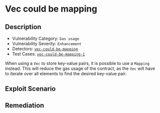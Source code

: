 # Vec could be mapping

## Description 
- Vulnerability Category: `Gas usage`
- Vulnerability Severity: `Enhancement`
- Detectors: [`vec-could-be-mapping`]()
- Test Cases: [`vec-could-be-mapping-1`]()

When using a `Vec` to store key-value pairs, it is possible to use a `Mapping` instead. This will reduce the gas usage of the contract, as the `Vec` will have to iterate over all elements to find the desired key-value pair.

## Exploit Scenario



## Remediation






